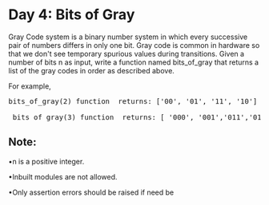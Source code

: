 <h1>Day 4: Bits of Gray</h1>

<p>Gray Code system is a binary number system in which every successive pair of numbers differs in only one bit. Gray code is common in hardware so that we don't see temporary spurious values during transitions.
Given a number of bits n as input, write a function named bits_of_gray that returns a list of the gray codes in order as described above.</p>


<p>For example,</p> 


<pre>bits_of_gray(2) function  returns: ['00', '01', '11', '10']<br>
 bits_of_gray(3) function  returns: [ '000', '001','011','010','110','111','101','100']</pre>

 
<h2>Note:</h2> 

<p>•n is a positive integer.</p>

<p>•Inbuilt modules are not allowed.</p>
<p>•Only assertion errors should be raised if need be</p>
